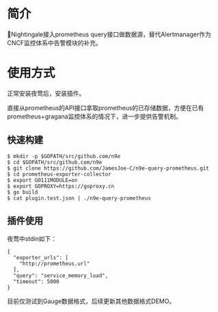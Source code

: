 # 简介

Nightingale接入prometheus query接口做数据源，替代Alertmanager作为CNCF监控体系中告警模块的补充。


# 使用方式

正常安装夜莺后，安装插件。

直接从prometheus的API接口拿取prometheus的已存储数据，方便在已有prometheus+gragana监控体系的情况下，进一步提供告警机制。



## 快速构建 

    $ mkdir -p $GOPATH/src/github.com/n9e
    $ cd $GOPATH/src/github.com/n9e
    $ git clone https://github.com/JamesJoe-C/n9e-query-prometheus.git
    $ cd prometheus-exporter-collector
    $ export GO111MODULE=on
    $ export GOPROXY=https://goproxy.cn
    $ go build
    $ cat plugin.test.json | ./n9e-query-prometheus

 
## 插件使用
夜莺中stdin如下：
```
{
  "exporter_urls": [
    "http://prometheus.url"
  ],
  "query": "service_memory_load",
  "timeout": 5000
}
```

目前仅测试到Gauge数据格式，后续更新其他数据格式DEMO。